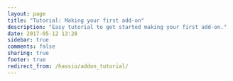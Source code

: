 ```yaml
---
layout: page
title: "Tutorial: Making your first add-on"
description: "Easy tutorial to get started making your first add-on."
date: 2017-05-12 13:28
sidebar: true
comments: false
sharing: true
footer: true
redirect_from: /hassio/addon_tutorial/
---
```


<script>
window.location = 'https://developers.home-assistant.io/docs/en/hassio_addon_tutorial.html';
</script>